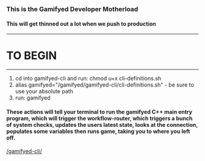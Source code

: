 ### This is the Gamifyed Developer Motherload
#### This will get thinned out a lot when we push to production

***
# TO BEGIN
***

1. cd into gamifyed-cli and run: chmod u+x cli-definitions.sh
2. alias gamifyed="/gamifyed/gamifyed-cli/cli-definitions.sh" - be sure to use your absolute path
3. run: gamifyed

#### These actions will tell your terminal to run the gamifyed C++ main entry program, which will trigger the workflow-router, which triggers a bunch of system checks, updates the users latest state, looks at the connection, populates some variables then runs game, taking you to where you left off. 


[/gamifyed-cli/](/gamifyed-cli/)